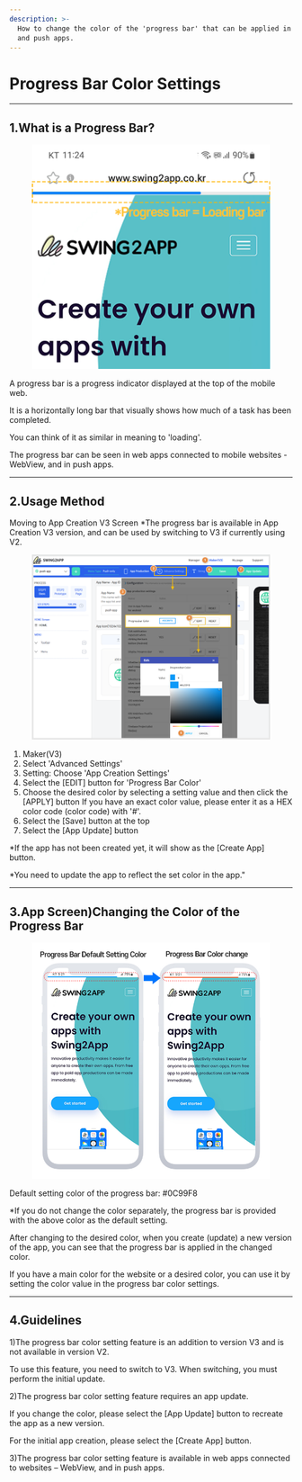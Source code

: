 ```yaml
---
description: >-
  How to change the color of the 'progress bar' that can be applied in WebView
  and push apps.
---
```


# Progress Bar Color Settings

***

## 1.What is a Progress Bar?

<div align="left">

<figure><img src="../../.gitbook/assets/[en]프로그레스색상.png" alt=""><figcaption></figcaption></figure>

</div>



A progress bar is a progress indicator displayed at the top of the mobile web.&#x20;

It is a horizontally long bar that visually shows how much of a task has been completed.&#x20;

You can think of it as similar in meaning to 'loading'.&#x20;

The progress bar can be seen in web apps connected to mobile websites - WebView, and in push apps.



***



## 2.Usage Method

Moving to App Creation V3 Screen \*The progress bar is available in App Creation V3 version, and can be used by switching to V3 if currently using V2.

<figure><img src="../../.gitbook/assets/[en]프로그레스색상0.png" alt=""><figcaption></figcaption></figure>

1. Maker(V3)
2. Select 'Advanced Settings'
3. Setting: Choose 'App Creation Settings'
4. Select the \[EDIT] button for 'Progress Bar Color'
5. Choose the desired color by selecting a setting value and then click the \[APPLY] button If you have an exact color value, please enter it as a HEX color code (color code) with '#'.
6. Select the \[Save] button at the top
7. Select the \[App Update] button&#x20;

\*If the app has not been created yet, it will show as the \[Create App] button.&#x20;

\*You need to update the app to reflect the set color in the app."



***



## 3.App Screen)Changing the Color of the Progress Bar

<div align="left">

<figure><img src="../../.gitbook/assets/[en]프로그레스색상2.png" alt=""><figcaption></figcaption></figure>

</div>

Default setting color of the progress bar: #0C99F8&#x20;

\*If you do not change the color separately, the progress bar is provided with the above color as the default setting.&#x20;

After changing to the desired color, when you create (update) a new version of the app, you can see that the progress bar is applied in the changed color.&#x20;

If you have a main color for the website or a desired color, you can use it by setting the color value in the progress bar color settings.

***



## 4.Guidelines

1\)The progress bar color setting feature is an addition to version V3 and is not available in version V2.

To use this feature, you need to switch to V3. When switching, you must perform the initial update.

2\)The progress bar color setting feature requires an app update.&#x20;

If you change the color, please select the \[App Update] button to recreate the app as a new version.

For the initial app creation, please select the \[Create App] button.

3\)The progress bar color setting feature is available in web apps connected to websites – WebView, and in push apps.





